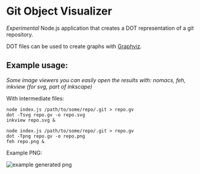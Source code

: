 # Git Object Visualizer

_Experimental_ Node.js application that creates a DOT representation of a git repository.

DOT files can be used to create graphs with [Graphviz](https://www.graphviz.org/).

## Example usage:

_Some image viewers you can easily open the results with: nomacs, feh, inkview (for svg, part of inkscape)_

With intermediate files:

```
node index.js /path/to/some/repo/.git > repo.gv
dot -Tsvg repo.gv -o repo.svg
inkview repo.svg &
```
```
node index.js /path/to/some/repo/.git > repo.gv
dot -Tpng repo.gv -o repo.png
feh repo.png &
```

Example PNG:

![example generated png](https://raw.githubusercontent.com/gorhawk/git-object-visualizer/master/example.png)